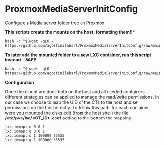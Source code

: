 # ProxmoxMediaServerInitConfig

Configure a Media server folder tree on Proxmox

**This scripts create the mounts on the host, formatting them!!***

```
bash -c "$(wget -qLO - https://github.com/agostinilabsrl/ProxmoxMediaServerInitConfig/raw/main/host/diskconfiguration.sh)"
```

**To later add the mounted folder to a new LXC container, run this script instead** - **SAFE**

```
bash -c "$(wget -qLO - https://github.com/agostinilabsrl/ProxmoxMediaServerInitConfig/raw/main/host/diskmounter.sh)"
```

**Configuration**

Once the mount are done both on the host and all needed containers different strategies can be applied to manage the read/write permissions.
In our case we choose to map the UID of the CTs to the host and set permissions on the host directly. To follow this path, for each container were you mounted the disks edit (from the host shell) the file **/etc/pve/lxc/<CT_ID>.conf** adding to the bottom the mapping:

```
lxc.idmap: u 0 0 1
lxc.idmap: g 0 0 1
lxc.idmap: u 1 100000 65535
lxc.idmap: g 1 100000 65535
```

